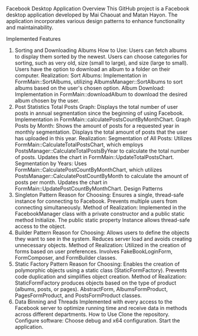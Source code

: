 
Facebook Desktop Application
Overview
This GitHub project is a Facebook desktop application developed by Mai Chaouat and Matan Hayon. The application incorporates various design patterns to enhance functionality and maintainability.

Implemented Features
1. Sorting and Downloading Albums
How to Use:
Users can fetch albums to display them sorted by the newest.
Users can choose categories for sorting, such as very old, size (small to large), and size (large to small).
Users have the option to download an album to a folder on their computer.
Realization:
Sort Albums:
Implementation in FormMain::SortAlbums, utilizing AlbumsManager::SortAlbums to sort albums based on the user's chosen option.
Album Download:
Implementation in FormMain::downloadAlbum to download the desired album chosen by the user.
2. Post Statistics
Total Posts Graph:
Displays the total number of user posts in annual segmentation since the beginning of using Facebook.
Implementation in FormMain::calculatePostsCountByMonthChart.
Graph Posts by Month:
Shows the amount of posts for a requested year in monthly segmentation.
Displays the total amount of posts that the user has uploaded in this year.
Realization:
Segmentation of All Posts:
Utilizes FormMain::CalculateTotalPostsChart, which employs PostsManager::CalculateTotalPostsByYear to calculate the total number of posts.
Updates the chart in FormMain::UpdateTotalPostsChart.
Segmentation by Years:
Uses FormMain::CalculatePostCountByMonthChart, which utilizes PostsManager::CalculatePostCountByMonth to calculate the amount of posts per month.
Updates the chart in FormMain::UpdatePostCountByMonthChart.
Design Patterns
1. Singleton Pattern
Reason for Choosing:
Ensures a single, thread-safe instance for connecting to Facebook.
Prevents multiple users from connecting simultaneously.
Method of Realization:
Implemented in the FacebookManager class with a private constructor and a public static method Initialize.
The public static property Instance allows thread-safe access to the object.
2. Builder Pattern
Reason for Choosing:
Allows users to define the objects they want to see in the system.
Reduces server load and avoids creating unnecessary objects.
Method of Realization:
Utilized in the creation of forms based on user preferences.
Involves FakeBookLoginForm, FormComposer, and FormBuilder classes.
3. Static Factory Pattern
Reason for Choosing:
Enables the creation of polymorphic objects using a static class (StaticFormFactory).
Prevents code duplication and simplifies object creation.
Method of Realization:
StaticFormFactory produces objects based on the type of product (albums, posts, or pages).
AbstractForm, AlbumsFormProduct, PagesFormProduct, and PostsFormProduct classes.
4. Data Binning and Threads
Implemented with every access to the Facebook server to optimize running time and receive data in methods across different departments.
How to Use
Clone the repository.
Configure software: Choose debug and x64 configuration.
Start the application.

